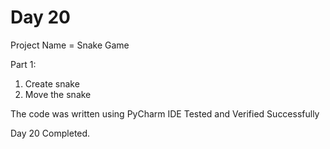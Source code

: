 # Day 20

Project Name = Snake Game

Part 1:

1) Create snake
2) Move the snake

The code was written using PyCharm IDE
Tested and Verified Successfully

Day 20 Completed.